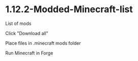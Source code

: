 # 1.12.2-Modded-Minecraft-list
List of mods

Click "Download all"

Place files in .minecraft mods folder

Run Minecraft in Forge
